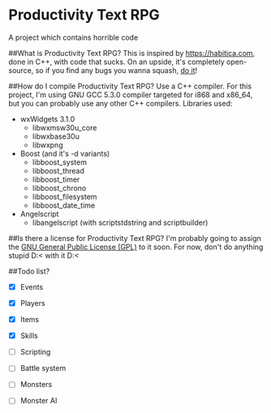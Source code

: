 # Productivity Text RPG
A project which contains horrible code

##What is Productivity Text RPG?
This is inspired by https://habitica.com, done in C++, with code that sucks.
On an upside, it's completely open-source, so if you find any bugs you wanna squash, [do it](https://github.com/jameshi16/Productivity-TextRPG/issues)!

##How do I compile Productivity Text RPG?
Use a C++ compiler. For this project, I'm using GNU GCC 5.3.0 compiler targeted for i868 and x86_64, but you can probably use any other C++ compilers.
Libraries used:
* wxWidgets 3.1.0
  * libwxmsw30u_core
  * libwxbase30u
  * libwxpng
* Boost (and it's -d variants)
  * libboost_system
  * libboost_thread
  * libboost_timer
  * libboost_chrono
  * libboost_filesystem
  * libboost_date_time
* Angelscript
  * libangelscript (with scriptstdstring and scriptbuilder)

##Is there a license for Productivity Text RPG?
I'm probably going to assign the [GNU General Public License (GPL)](https://opensource.org/licenses/GPL-3.0) to it soon. For now, don't do anything stupid D:< with it D:<

##Todo list?
- [X] Events
- [X] Players
- [X] Items
- [X] Skills
- [ ] Scripting
- [ ] Battle system
- [ ] Monsters
- [ ] Monster AI

